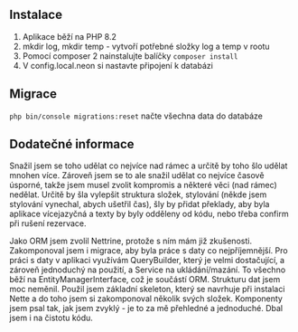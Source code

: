 Instalace
------------

1) Aplikace běží na PHP 8.2
2) mkdir log, mkdir temp - vytvoří potřebné složky log a temp v rootu
3) Pomocí composer 2 nainstalujte balíčky `composer install`
4) V config.local.neon si nastavte připojení k databázi

Migrace
------------
`php bin/console migrations:reset` načte všechna data do databáze

Dodatečné informace
------------
Snažil jsem se toho udělat co nejvíce nad rámec a určitě by toho šlo udělat mnohen více. Zároveň jsem se to ale snažil 
udělat co nejvíce časově úsporné, takže jsem musel zvolit kompromis a některé věci (nad rámec) nedělat. Určitě by
šla vylepšit struktura složek, stylování (někde jsem stylování vynechal, abych ušetřil čas), šly by přidat překlady, aby
byla aplikace vícejazyčná a texty by byly odděleny od kódu, nebo třeba confirm při rušení rezervace. 

Jako ORM jsem zvolil Nettrine, protože s ním mám již zkušenosti. Zakomponoval jsem i migrace, aby byla práce s daty co
nejpříjemnější. Pro práci s daty v aplikaci využívám QueryBuilder, který je velmi dostačující, a zároveň jednoduchý 
na použití, a Service na ukládání/mazání. To všechno běží na EntityManagerInterface, což je součástí ORM. Strukturu dat
jsem moc neměnil. Použil jsem základní skeleton, který se navrhuje při instalaci Nette a do toho jsem si zakomponoval
několik svých složek. Komponenty jsem psal tak, jak jsem zvyklý - je to za mě přehledné a jednoduché. Dbal jsem i na 
čistotu kódu.